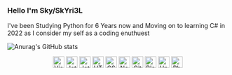 ### Hello I'm Sky/SkYri3L
<p>
  I've been Studying Python for 6 Years now and Moving on to learning C# in 2022 as I consider my self as a coding enuthuest
</p>

![Anurag's GitHub stats](https://github-readme-stats.vercel.app/api?username=SkYri3L&show_icons=true&theme=radical)

<p align="center">
  <img alt="Visual Studio 2019" width="26px" src="https://MintLily.lgbt/img/icons/github/vs2019.png" />
  <img alt="JetBrains Rider" width="26px" src="https://MintLily.lgbt/img/icons/github/rider.png" />
  <img alt="JetBrains IntelliJ IDEA" width="26px" src="https://MintLily.lgbt/img/icons/github/IntelliJ.png" />
  <img alt="HTML5" width="26px" src="https://MintLily.lgbt/img/icons/github/html.png" />
  <img alt="CSS3" width="26px" src="https://MintLily.lgbt/img/icons/github/css.png" />
  <img alt="Node.js" width="26px" src="https://MintLily.lgbt/img/icons/github/nodejs.png" />
  <img alt="GitHub" width="26px" src="https://MintLily.lgbt/img/icons/github/github.png" />
  <img alt="Blender3D" width="26px" src="https://MintLily.lgbt/img/icons/github/Blender.ico" />
  <img alt="Unity3D" width="26px" src="https://MintLily.lgbt/img/icons/github/unity.png" />
  <img alt="Photoshop CC" width="26px" src="https://MintLily.lgbt/img/icons/github/photoshop.png" />
</p>
